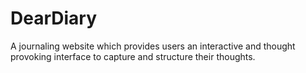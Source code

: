 # DearDiary
A journaling website which provides users an interactive and thought provoking interface to capture and structure their thoughts.
